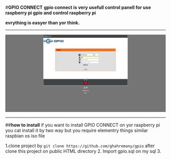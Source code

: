 

#**GPIO CONNECT**
**gpio connect is very usefull control panell for use raspberry pi gpio and  control raspberry pi**



**evrything is easyer than yor think.**

-----------------------------------

![enter image description here](https://raw.githubusercontent.com/ghahremany/gpio/master/install/screencapture-192-168-1-33-1486888296808.png)

----------

##**how to install**
if you want to install GPIO CONNECT on yor raspberry pi you cat install it by two way but you require elementry things similar raspbian os
iso file 

1.clone project by  `git clone https://github.com/ghahremany/gpio` after clone this project on public HTML  directory
2. Import gpio.sql on my sql 
3. 
